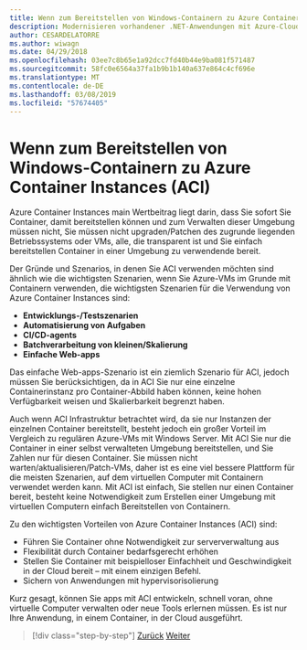 ```yaml
---
title: Wenn zum Bereitstellen von Windows-Containern zu Azure Container Instances (ACI)
description: Modernisieren vorhandener .NET-Anwendungen mit Azure-Cloud und Windows-Containern | Wenn zum Bereitstellen von Windows-Containern zu Azure Container Instances (ACI)
author: CESARDELATORRE
ms.author: wiwagn
ms.date: 04/29/2018
ms.openlocfilehash: 03ee7c8b65e1a92dcc7fd40b44e9ba081f571487
ms.sourcegitcommit: 58fc0e6564a37fa1b9b1b140a637e864c4cf696e
ms.translationtype: MT
ms.contentlocale: de-DE
ms.lasthandoff: 03/08/2019
ms.locfileid: "57674405"
---
```

# <a name="when-to-deploy-windows-containers-to-azure-container-instances-aci"></a>Wenn zum Bereitstellen von Windows-Containern zu Azure Container Instances (ACI)

Azure Container Instances main Wertbeitrag liegt darin, dass Sie sofort Sie Container, damit bereitstellen können und zum Verwalten dieser Umgebung müssen nicht, Sie müssen nicht upgraden/Patchen des zugrunde liegenden Betriebssystems oder VMs, alle, die transparent ist und Sie einfach bereitstellen Container in einer Umgebung zu verwendende bereit.

Der Gründe und Szenarios, in denen Sie ACI verwenden möchten sind ähnlich wie die wichtigsten Szenarien, wenn Sie Azure-VMs im Grunde mit Containern verwenden, die wichtigsten Szenarien für die Verwendung von Azure Container Instances sind:

- **Entwicklungs-/Testszenarien**
- **Automatisierung von Aufgaben**
- **CI/CD-agents**
- **Batchverarbeitung von kleinen/Skalierung**
- **Einfache Web-apps**

Das einfache Web-apps-Szenario ist ein ziemlich Szenario für ACI, jedoch müssen Sie berücksichtigen, da in ACI Sie nur eine einzelne Containerinstanz pro Container-Abbild haben können, keine hohen Verfügbarkeit weisen und Skalierbarkeit begrenzt haben.

Auch wenn ACI Infrastruktur betrachtet wird, da sie nur Instanzen der einzelnen Container bereitstellt, besteht jedoch ein großer Vorteil im Vergleich zu regulären Azure-VMs mit Windows Server. Mit ACI Sie nur die Container in einer selbst verwalteten Umgebung bereitstellen, und Sie Zahlen nur für diesen Container. Sie müssen nicht warten/aktualisieren/Patch-VMs, daher ist es eine viel bessere Plattform für die meisten Szenarien, auf dem virtuellen Computer mit Containern verwendet werden kann. Mit ACI ist einfach, Sie stellen nur einen Container bereit, besteht keine Notwendigkeit zum Erstellen einer Umgebung mit virtuellen Computern einfach Bereitstellen von Containern.

Zu den wichtigsten Vorteilen von Azure Container Instances (ACI) sind:

- Führen Sie Container ohne Notwendigkeit zur serververwaltung aus
- Flexibilität durch Container bedarfsgerecht erhöhen
- Stellen Sie Container mit beispielloser Einfachheit und Geschwindigkeit in der Cloud bereit – mit einem einzigen Befehl.
- Sichern von Anwendungen mit hypervisorisolierung

Kurz gesagt, können Sie apps mit ACI entwickeln, schnell voran, ohne virtuelle Computer verwalten oder neue Tools erlernen müssen. Es ist nur Ihre Anwendung, in einem Container, in der Cloud ausgeführt.

> [!div class="step-by-step"]
> [Zurück](when-to-deploy-windows-containers-to-azure-vms-iaas-cloud.md)
> [Weiter](when-to-deploy-windows-containers-to-service-fabric.md)
